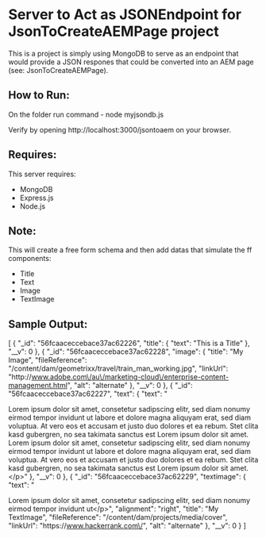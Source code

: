 # Server to Act as JSONEndpoint for JsonToCreateAEMPage project

This is a project is simply using MongoDB to serve as an endpoint that would provide a JSON respones that could be converted into an AEM page (see: JsonToCreateAEMPage).

## How to Run:
On the folder run command 
    - node myjsondb.js

Verify by opening http://localhost:3000/jsontoaem on your browser.

## Requires:
This server requires:
* MongoDB
* Express.js
* Node.js

## Note:
This will create a free form schema and then add datas that simulate the ff components:
* Title
* Text
* Image
* TextImage

## Sample Output:
[
  {
    "_id": "56fcaaceccebace37ac62226",
    "title": {
      "text": "This is a Title"
    },
    "__v": 0
  },
  {
    "_id": "56fcaaceccebace37ac62228",
    "image": {
      "title": "My Image",
      "fileReference": "\/content\/dam\/geometrixx\/travel\/train_man_working.jpg",
      "linkUrl": "http:\/\/www.adobe.com\/au\/marketing-cloud\/enterprise-content-management.html",
      "alt": "alternate"
    },
    "__v": 0
  },
  {
    "_id": "56fcaaceccebace37ac62227",
    "text": {
      "text": "<p>Lorem ipsum dolor sit amet, consetetur sadipscing elitr, sed diam nonumy eirmod tempor invidunt ut labore et dolore magna aliquyam erat, sed diam voluptua. At vero eos et accusam et justo duo dolores et ea rebum. Stet clita kasd gubergren, no sea takimata sanctus est Lorem ipsum dolor sit amet. Lorem ipsum dolor sit amet, consetetur sadipscing elitr, sed diam nonumy eirmod tempor invidunt ut labore et dolore magna aliquyam erat, sed diam voluptua. At vero eos et accusam et justo duo dolores et ea rebum. Stet clita kasd gubergren, no sea takimata sanctus est Lorem ipsum dolor sit amet.<\/p>"
    },
    "__v": 0
  },
  {
    "_id": "56fcaaceccebace37ac62229",
    "textimage": {
      "text": "<p>Lorem ipsum dolor sit amet, consetetur sadipscing elitr, sed diam nonumy eirmod tempor invidunt ut<\/p>",
      "alignment": "right",
      "title": "My TextImage",
      "fileReference": "\/content\/dam\/projects\/media\/cover",
      "linkUrl": "https:\/\/www.hackerrank.com\/",
      "alt": "alternate"
    },
    "__v": 0
  }
]
